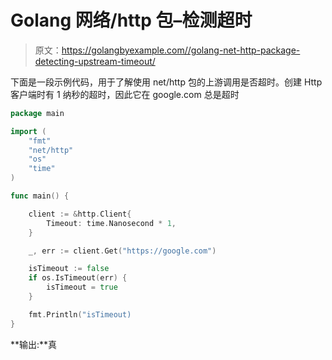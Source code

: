 # Golang 网络/http 包–检测超时

> 原文：<https://golangbyexample.com//golang-net-http-package-detecting-upstream-timeout/>

下面是一段示例代码，用于了解使用 net/http 包的上游调用是否超时。创建 Http 客户端时有 1 纳秒的超时，因此它在 google.com 总是超时

```go
package main

import (
	"fmt"
	"net/http"
	"os"
	"time"
)

func main() {

	client := &http.Client{
		Timeout: time.Nanosecond * 1,
	}

	_, err := client.Get("https://google.com")

	isTimeout := false
	if os.IsTimeout(err) {
		isTimeout = true
	}

	fmt.Println("isTimeout)
}
```

**输出:**真